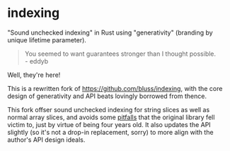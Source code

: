# indexing

"Sound unchecked indexing" in Rust using "generativity"
(branding by unique lifetime parameter).

> You seemed to want guarantees stronger than I thought possible.  
> \- eddyb

Well, they're here!

This is a rewritten fork of https://github.com/bluss/indexing, with the
core design of generativity and API beats lovingly borrowed from thence.

This fork offser sound unchecked indexing for string slices as well as
normal array slices, and avoids some [pitfalls][bluss/indexing#11] that
the original library fell victim to, just by virtue of being four years
old. It also updates the API slightly (so it's not a drop-in replacement,
sorry) to more align with the author's API design ideals.

  [bluss/indexing#11]: <https://github.com/bluss/indexing/issues/11>

